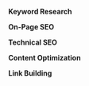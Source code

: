 **Keyword Research**

**On-Page SEO**

**Technical SEO**

**Content Optimization**

**Link Building**


